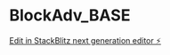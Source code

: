 # BlockAdv_BASE

[Edit in StackBlitz next generation editor ⚡️](https://stackblitz.com/~/github.com/AidenMehr/BlockAdv_BASE)